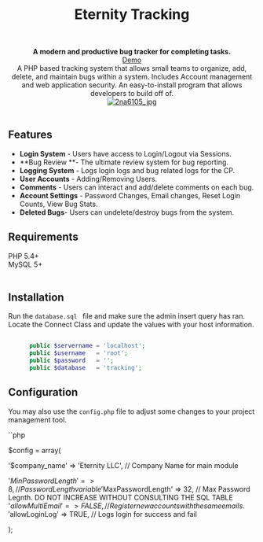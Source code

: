 
<h1 align="center">Eternity Tracking</h1> <br>
<p align="center">
<b>A modern and productive bug tracker for completing tasks.</b><br>
<a align="center" href="https://eternity-tracking.000webhostapp.com/Eternity-Tracking/Eternity-Tracking/src/index.php">Demo</a>
<br>
A PHP based tracking system that allows small teams to organize, add, delete, and maintain bugs within a system. Includes Account management and web application security. An easy-to-install program that allows developers to build off of.<br>
<a href="https://ibb.co/eM9x5F"><img src="https://preview.ibb.co/doYPkF/2na6105_jpg.png" alt="2na6105_jpg" border="0"></a><br /<br /><br></p>

## Features
- **Login System** - Users have access to Login/Logout via Sessions. 
- **Bug Review **- The ultimate review system for bug reporting.
- **Logging System** - Logs login logs and bug related logs for the CP.
- **User Accounts** - Adding/Removing Users.
- **Comments** - Users can interact and add/delete comments on each bug. 
- **Account Settings** - Password Changes, Email changes, Reset Login Counts, View Bug Stats.
- **Deleted Bugs**- Users can undelete/destroy bugs from the system.


## Requirements
PHP 5.4+ <br>
MySQL 5+<br>
<br>

## Installation


Run the `database.sql ` file and make sure the admin insert query has ran.<br>
Locate the Connect Class and update the values with your host information.<br>


```php

      public $servername = 'localhost';
      public $username   = 'root';
      public $password   = '';
      public $database   = 'tracking';

```

## Configuration 

You may also use the `config.php` file to adjust some changes to your project management tool.

``php

$config = array(

  '$company_name'                   => 'Eternity LLC',  // Company Name for main module

  '$MinPasswordLength'              => 8,              // Password Length variable
  '$MaxPasswordLength'              => 32,             // Max Password Legnth. DO NOT INCREASE WITHOUT CONSULTING THE SQL TABLE
  '$allowMultiEmail'                => FALSE,          // Register new accounts with the same emails.
  '$allowLoginLog'                  => TRUE,          // Logs login for success and fail


);

```
